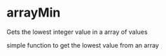 # arrayMin
Gets the lowest integer value in a array of values

simple function to get the lowest value from an array
